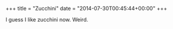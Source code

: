 +++
title = "Zucchini"
date = "2014-07-30T00:45:44+00:00"
+++

I guess I like zucchini now. Weird.
			
